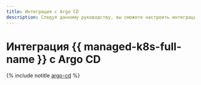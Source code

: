 ```yaml
---
title: Интеграция с Argo CD
description: Следуя данному руководству, вы сможете настроить интеграцию с Argo CD.
---
```


# Интеграция {{ managed-k8s-full-name }} с Argo CD

{% include notitle [argo-cd](../../_tutorials/k8s/argo-cd.md) %}